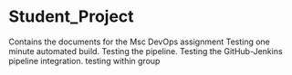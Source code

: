 # Student_Project
Contains the documents for the Msc DevOps assignment
Testing one minute automated build.
Testing the pipeline.
Testing the GitHub-Jenkins pipeline integration.
testing within group
